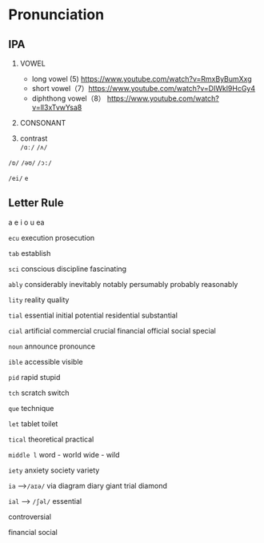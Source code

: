 # Pronunciation

## IPA
1. VOWEL
   - long vowel (5) https://www.youtube.com/watch?v=RmxByBumXxg
   - short vowel（7）https://www.youtube.com/watch?v=DIWkl9HcGy4
   - diphthong vowel（8） https://www.youtube.com/watch?v=lI3xTvwYsa8

2. CONSONANT


3. contrast  
`/ɑː/`  `/ʌ/`

`/ɒ/`  `/əʊ/`  `/ɔ:/`

`/ei/`  `e`


##  Letter Rule
a
e
i
o
u
ea

`ecu`
execution
prosecution

`tab`
establish

`sci`
conscious
discipline
fascinating

`ably`
considerably
inevitably
notably
persumably
probably
reasonably

`lity`
reality
quality

`tial` 
essential
initial
potential
residential
substantial

`cial`
artificial
commercial
crucial
financial
official
social
special

`noun`
announce
pronounce

`ible`
accessible
visible

`pid`
rapid
stupid

`tch`
scratch
switch 

`que`
technique

`let`
tablet
toilet

`tical`
theoretical
practical

`middle l`
word - world
wide - wild

`iety`
anxiety
society
variety

`ia` -->`/aɪə/`
via
diagram
diary
giant
trial
diamond

`ial` --> `/ʃəl/`
essential

controversial

financial
social
